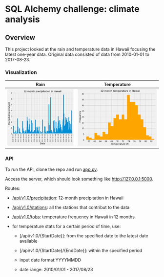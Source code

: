 # SQL Alchemy challenge: climate analysis

## Overview
This project looked at the rain and temperature data in Hawaii focusing the latest one-year data. Original data consisted of data from 2010-01-01 to 2017-08-23.

### Visualization
| Rain | Temperature |
|---------|---------|
| ![12 month precipitation](/images/12monthPrcp.png) | ![12 month temperature](/images/12monthTemp.png)

### API
To run the API, clone the repo and run [app.py](app.py).

Access the server, which should look something like http://127.0.0.1:5000.

Routes:
- [/api/v1.0/precipitation](http://127.0.0.1:5000/api/v1.0/precipitation): 12-month precipitation in Hawaii

- [/api/v1.0/stations](http://127.0.0.1:5000/api/v1.0/stations): all the stations that contribut to the data

- [/api/v1.0/tobs](http://127.0.0.1:5000/api/v1.0/tobs): temperature frequency in Hawaii in 12 months

* for temperature stats for a certain period of time, use:

    * [/api/v1.0/{StartDate}]: from the specified date to the latest date available

    * [/api/v1.0/{StartDate}/{EndDate}]: within the specified period

    * input date format:YYYYMMDD
    * date range: 2010/01/01 - 2017/08/23
